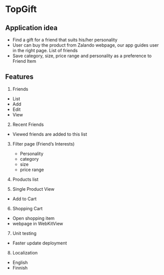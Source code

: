 
# TopGift

## Application idea

* Find a gift for a friend that suits his/her personality
* User can buy the product from Zalando webpage, our app guides user in the right page.
  List of friends
* Save category, size, price range and personality as a preference to Friend Item


## Features

1. Friends
  - List 
  - Add
  - Edit
  - View

2. Recent Friends
  - Viewed friends are added to this list

3. Filter page (Friend’s Interests)
   - Personality 
   - category 
   - size 
   - price range
 4. Products list

 5. Single Product View
   - Add to Cart
 
 6. Shopping Cart
   - Open  shopping item 
   - webpage in WebKitView
   
 7. Unit testing
   - Faster update deployment
 
 8. Localization
  - English
  - Finnish

